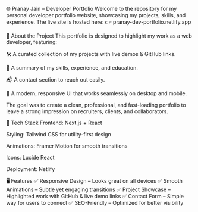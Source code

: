 🌐 Pranay Jain – Developer Portfolio
Welcome to the repository for my personal developer portfolio website, showcasing my projects, skills, and experience. The live site is hosted here:
👉 pranay-dev-portfolio.netlify.app

📖 About the Project
This portfolio is designed to highlight my work as a web developer, featuring:

🛠️ A curated collection of my projects with live demos & GitHub links.

📜 A summary of my skills, experience, and education.

📬 A contact section to reach out easily.

🌙 A modern, responsive UI that works seamlessly on desktop and mobile.

The goal was to create a clean, professional, and fast-loading portfolio to leave a strong impression on recruiters, clients, and collaborators.

🚀 Tech Stack
Frontend: Next.js + React

Styling: Tailwind CSS for utility-first design

Animations: Framer Motion for smooth transitions

Icons: Lucide React

Deployment: Netlify

🖥️ Features
✅ Responsive Design – Looks great on all devices
✅ Smooth Animations – Subtle yet engaging transitions
✅ Project Showcase – Highlighted work with GitHub & live demo links
✅ Contact Form – Simple way for users to connect
✅ SEO-Friendly – Optimized for better visibility
